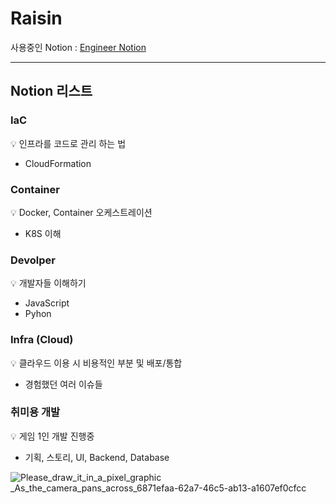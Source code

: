 # Raisin

 사용중인 Notion : [Engineer Notion](https://curly-server-9a7.notion.site/Engineer-c565f504965e42dc931210acf32ddbd2)
***


## Notion 리스트
### IaC
💡 인프라를 코드로 관리 하는 법
- CloudFormation

### Container
💡 Docker, Container 오케스트레이션
- K8S 이해

### Devolper
💡 개발자들 이해하기
- JavaScript
- Pyhon

### Infra (Cloud)
💡 클라우드 이용 시 비용적인 부분 및 배포/통합
- 경험했던 여러 이슈들

### 취미용 개발
💡 게임 1인 개발 진행중 
- 기획, 스토리, UI, Backend, Database

![Please_draw_it_in_a_pixel_graphic _As_the_camera_pans_across_6871efaa-62a7-46c5-ab13-a1607ef0cfcc](https://user-images.githubusercontent.com/77655831/236793197-504f0fa6-ef02-4e3a-98c9-ae008084bd0c.png)


